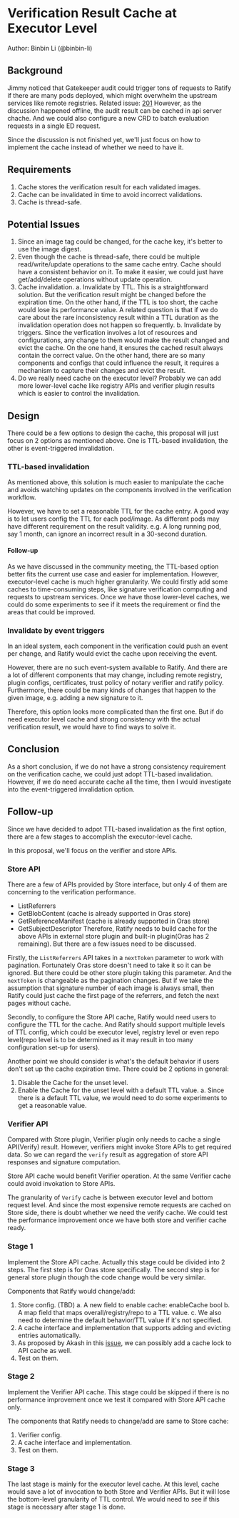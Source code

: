 Verification Result Cache at Executor Level
===
Author: Binbin Li (@binbin-li)

## Background

Jimmy noticed that Gatekeeper audit could trigger tons of requests to Ratify if there are many pods deployed, which might overwhelm the upstream services like remote registries. Related issue: [201](https://github.com/deislabs/ratify/issues/201) However, as the discussion happened offline, the audit result can be cached in api server chache. And we could also configure a new CRD to batch evaluation requests in a single ED request.

Since the discussion is not finished yet, we'll just focus on how to implement the cache instead of whether we need to have it.

## Requirements

1. Cache stores the verification result for each validated images.
2. Cache can be invalidated in time to avoid incorrect validations.
3. Cache is thread-safe.


## Potential Issues

1. Since an image tag could be changed, for the cache key, it's better to use the image digest.
2. Even though the cache is thread-safe, there could be multiple read/write/update operations to the same cache entry. Cache should have a consistent behavior on it. To make it easier, we could just have get/add/delete operations without update operation.
3. Cache invalidation.
    a. Invalidate by TTL. This is a straightforward solution. But the verification result might be changed before the expiration time. On the other hand, if the TTL is too short, the cache would lose its performance value. A related question is that if we do care about the rare inconsistency result within a TTL duration as the invalidation operation does not happen so frequently.
    b. Invalidate by triggers. Since the verfication involves a lot of resources and configurations, any change to them would make the result changed and evict the cache. On the one hand, it ensures the cached result always contain the correct value. On the other hand, there are so many components and configs that could influence the result, it requires a mechanism to capture their changes and evict the result.
4. Do we really need cache on the executor level? Probably we can add more lower-level cache like registry APIs and verifier plugin results which is easier to control the invalidation.

## Design
There could be a few options to design the cache, this proposal will just focus on 2 options as mentioned above. One is TTL-based invalidation, the other is event-triggered invalidation.

### TTL-based invalidation
As mentioned above, this solution is much easier to manipulate the cache and avoids watching updates on the components involved in the verification workflow. 

However, we have to set a reasonable TTL for the cache entry. A good way is to let users config the TTL for each pod/image. As different pods may have different requirement on the result validity.
e.g. A long running pod, say 1 month, can ignore an incorrect result in a 30-second duration.

#### Follow-up
As we have discussed in the community meeting, the TTL-based option better fits the current use case and easier for implementation. However, executor-level cache is much higher granularity. We could firstly add some caches to time-consuming steps, like signature verification computing and requests to upstream services. Once we have those lower-level caches, we could do some experiments to see if it meets the requirement or find the areas that could be improved.

### Invalidate by event triggers
In an ideal system, each component in the verification could push an event per change, and Ratify would evict the cache upon receiving the event.

However, there are no such event-system available to Ratify. And there are a lot of different components that may change, including remote registry, plugin configs, certificates, trust policy of notary verifier and ratify policy. Furthermore, there could be many kinds of changes that happen to the given image, e.g. adding a new signature to it.

Therefore, this option looks more complicated than the first one. But if do need executor level cache and strong consistency with the actual verification result, we would have to find ways to solve it.


## Conclusion

As a short conclusion, if we do not have a strong consistency requirement on the verification cache, we could just adopt TTL-based invalidation. However, if we do need accurate cache all the time, then I would investigate into the event-triggered invalidation option.

## Follow-up

Since we have decided to adpot TTL-based invalidation as the first option, there are a few stages to accomplish the executor-level cache.

In this proposal, we'll focus on the verifier and store APIs.

### Store API
There are a few of APIs provided by Store interface, but only 4 of them are concerning to the verification performance.
- ListReferrers
- GetBlobContent (cache is already supported in Oras store)
- GetReferenceManifest (cache is already supported in Oras store)
- GetSubjectDescriptor
Therefore, Ratify needs to build cache for the above APIs in external store plugin and built-in plugin(Oras has 2 remaining). But there are a few issues need to be discussed.

Firstly, the `ListReferrers` API takes in a `nextToken` parameter to work with pagination. Fortunately Oras store doesn't need to take it so it can be ignored. But there could be other store plugin taking this parameter. And the `nextToken` is changeable as the pagination changes. But if we take the assumption that signature number of each image is always small, then Ratify could just cache the first page of the referrers, and fetch the next pages without cache.

Secondly, to configure the Store API cache, Ratify would need users to configure the TTL for the cache. And Ratify should support multiple levels of TTL config, which could be executor level, registry level or even repo level(repo level is to be determined as it may result in too many configuration set-up for users).

Another point we should consider is what's the default behavior if users don't set up the cache expiration time. There could be 2 options in general:
1. Disable the Cache for the unset level.
2. Enable the Cache for the unset level with a default TTL value.
    a. Since there is a default TTL value, we would need to do some experiments to get a reasonable value.


### Verifier API
Compared with Store plugin, Verifier plugin only needs to cache a single API(Verify) result. However, verifiers might invoke Store APIs to get required data. So we can regard the `verify` result as aggregation of store API responses and signature computation.

Store API cache would benefit Verifier operation. At the same Verifier cache could avoid invokation to Store APIs.

The granularity of `Verify` cache is between executor level and bottom request level. And since the most expensive remote requests are cached on Store side, there is doubt whether we need the verify cache. We could test the performance improvement once we have both store and verifier cache ready.

### Stage 1
Implement the Store API cache. Actually this stage could be divided into 2 steps. The first step is for Oras store specifically. The second step is for general store plugin though the code change would be very similar.

Components that Ratify would change/add:
1. Store config. (TBD)
    a. A new field to enable cache: enableCache bool
    b. A map field that maps overall/registry/repo to a TTL value.
    c. We also need to determine the default behavior/TTL value if it's not specified.
2. A cache interface and implementation that supports adding and evicting entries automatically.
3. As proposed by Akash in this [issue](https://github.com/deislabs/ratify/issues/507), we can possibly add a cache lock to API cache as well.
4. Test on them.

### Stage 2
Implement the Verifier API cache. This stage could be skipped if there is no performance improvement once we test it compared with Store API cache only.

The components that Ratify needs to change/add are same to Store cache:
1. Verifier config.
2. A cache interface and implementation.
3. Test on them.

### Stage 3
The last stage is mainly for the executor level cache. At this level, cache would save a lot of invocation to both Store and Verifier APIs. But it will lose the bottom-level granularity of TTL control. We would need to see if this stage is necessary after stage 1 is done.
